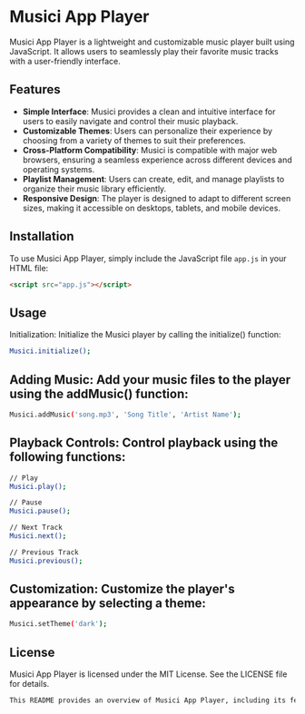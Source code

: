 # Musici App Player

Musici App Player is a lightweight and customizable music player built using JavaScript. It allows users to seamlessly play their favorite music tracks with a user-friendly interface.

## Features

- **Simple Interface**: Musici provides a clean and intuitive interface for users to easily navigate and control their music playback.
- **Customizable Themes**: Users can personalize their experience by choosing from a variety of themes to suit their preferences.
- **Cross-Platform Compatibility**: Musici is compatible with major web browsers, ensuring a seamless experience across different devices and operating systems.
- **Playlist Management**: Users can create, edit, and manage playlists to organize their music library efficiently.
- **Responsive Design**: The player is designed to adapt to different screen sizes, making it accessible on desktops, tablets, and mobile devices.

## Installation

To use Musici App Player, simply include the JavaScript file `app.js` in your HTML file:

```html
<script src="app.js"></script>
```
## Usage
Initialization: Initialize the Musici player by calling the initialize() function:
```bash
Musici.initialize();
```
## Adding Music: Add your music files to the player using the addMusic() function:
```bash
Musici.addMusic('song.mp3', 'Song Title', 'Artist Name');
```
## Playback Controls: Control playback using the following functions:
```bash
// Play
Musici.play();

// Pause
Musici.pause();

// Next Track
Musici.next();

// Previous Track
Musici.previous();

```
## Customization: Customize the player's appearance by selecting a theme:
```bash
Musici.setTheme('dark');
```

## License
Musici App Player is licensed under the MIT License. See the LICENSE file for details.
```bash
This README provides an overview of Musici App Player, including its features, installation instructions, usage guide, examples, and licensing information. Feel free to customize it further according to your project's needs!
```
